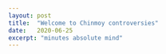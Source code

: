 ```yaml
---
layout: post
title:  "Welcome to Chinmoy controversies"
date:   2020-06-25
excerpt: "minutes absolute mind"
---
```

